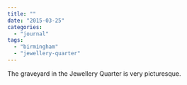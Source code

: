 ```yaml
---
title: ""
date: "2015-03-25"
categories: 
  - "journal"
tags: 
  - "birmingham"
  - "jewellery-quarter"
---
```


The graveyard in the Jewellery Quarter is very picturesque.

